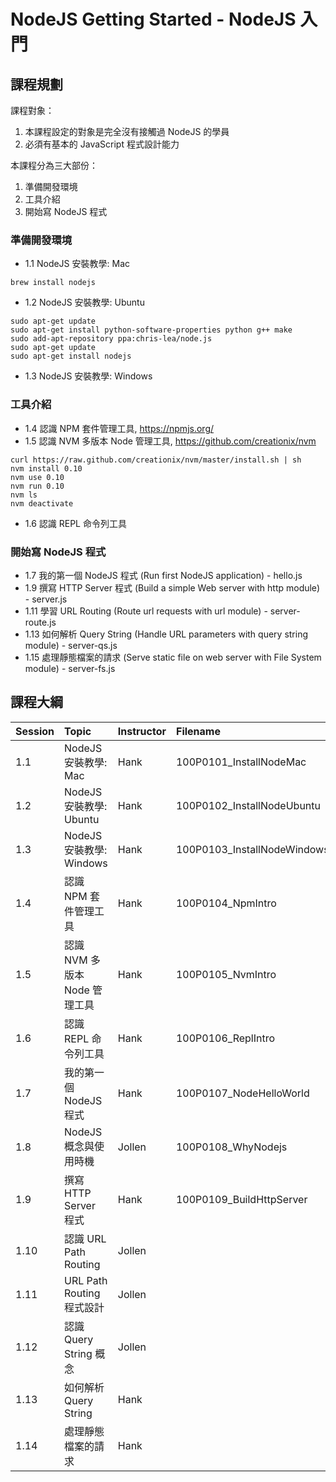 # NodeJS Getting Started - NodeJS 入門

## 課程規劃

課程對象：

1. 本課程設定的對象是完全沒有接觸過 NodeJS 的學員
2. 必須有基本的 JavaScript 程式設計能力

本課程分為三大部份：

1. 準備開發環境
2. 工具介紹
3. 開始寫 NodeJS 程式

### 準備開發環境

* 1.1 NodeJS 安裝教學: Mac

```
brew install nodejs
```

* 1.2 NodeJS 安裝教學: Ubuntu 

```
sudo apt-get update
sudo apt-get install python-software-properties python g++ make
sudo add-apt-repository ppa:chris-lea/node.js
sudo apt-get update
sudo apt-get install nodejs
```

* 1.3 NodeJS 安裝教學: Windows


### 工具介紹

* 1.4 認識 NPM 套件管理工具, https://npmjs.org/
* 1.5 認識 NVM 多版本 Node 管理工具, https://github.com/creationix/nvm

```
curl https://raw.github.com/creationix/nvm/master/install.sh | sh
nvm install 0.10
nvm use 0.10
nvm run 0.10
nvm ls
nvm deactivate
```

* 1.6 認識 REPL 命令列工具

### 開始寫 NodeJS 程式

* 1.7 我的第一個 NodeJS 程式 (Run first NodeJS application) - hello.js
* 1.9 撰寫 HTTP Server 程式 (Build a simple Web server with http module) - server.js
* 1.11 學習 URL Routing (Route url requests with url module) - server-route.js
* 1.13 如何解析 Query String (Handle URL parameters with query string module)  - server-qs.js
* 1.15 處理靜態檔案的請求 (Serve static file on web server with File System module) - server-fs.js

## 課程大綱

| Session | Topic | Instructor | Filename | Duration |
|:-----|:------|:----------|:---------------|:-----|
| 1.1 | NodeJS 安裝教學: Mac | Hank | 100P0101_InstallNodeMac | 00:47
| 1.2 | NodeJS 安裝教學: Ubuntu | Hank | 100P0102_InstallNodeUbuntu | 02:13
| 1.3 | NodeJS 安裝教學: Windows | Hank | 100P0103_InstallNodeWindows | 00:43
| 1.4 | 認識 NPM 套件管理工具 | Hank | 100P0104_NpmIntro | 01:30
| 1.5 | 認識 NVM 多版本 Node 管理工具 | Hank | 100P0105_NvmIntro | 02:07
| 1.6 | 認識 REPL 命令列工具| Hank | 100P0106_ReplIntro | 01:56
| 1.7 | 我的第一個 NodeJS 程式| Hank | 100P0107_NodeHelloWorld | 00:57
| 1.8 | NodeJS 概念與使用時機 | Jollen | 100P0108_WhyNodejs | 04:54
| 1.9 | 撰寫 HTTP Server 程式| Hank | 100P0109_BuildHttpServer | 03:53
| 1.10 | 認識 URL Path Routing | Jollen |  | 
| 1.11 | URL Path Routing 程式設計 | Jollen |  | 
| 1.12 | 認識 Query String 概念 | Jollen |  | 
| 1.13 | 如何解析 Query String | Hank |  | 
| 1.14 | 處理靜態檔案的請求 | Hank |  | 
